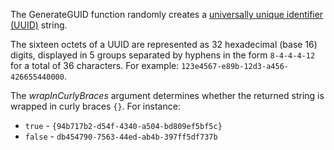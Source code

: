 The GenerateGUID function randomly creates a [universally unique
identifier (UUID)](https://create.roblox.com/docs/https://en.wikipedia.org/wiki/Universally_unique_identifier) string.

The sixteen octets of a UUID are represented as 32 hexadecimal (base 16)
digits, displayed in 5 groups separated by hyphens in the form
`8-4-4-4-12` for a total of 36 characters. For example:
`123e4567-e89b-12d3-a456-426655440000`.

The *wrapInCurlyBraces* argument determines whether the returned string is
wrapped in curly braces `{}`. For instance:

- `true` - `{94b717b2-d54f-4340-a504-bd809ef5bf5c}`
- `false` - `db454790-7563-44ed-ab4b-397ff5df737b`